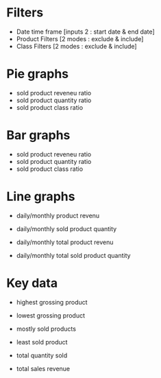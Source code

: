 # Filters
- Date time frame [inputs 2 : start date & end date]
- Product Filters [2 modes  : exclude   &   include]
- Class Filters   [2 modes  : exclude   &   include]

# Pie graphs
- sold product reveneu ratio
- sold product quantity ratio
- sold product class ratio

# Bar graphs
- sold product reveneu ratio
- sold product quantity ratio
- sold product class ratio

# Line graphs
- daily/monthly product revenu
- daily/monthly sold product quantity

- daily/monthly total product revenu
- daily/monthly total sold product quantity

# Key data
- highest grossing product
- lowest grossing product

- mostly sold products
- least sold product

- total quantity sold
- total sales revenue
